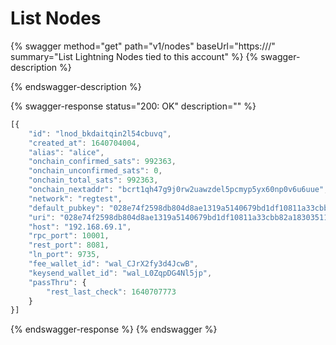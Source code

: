 # List Nodes

{% swagger method="get" path="v1/nodes" baseUrl="https://<yourdomain>/" summary="List Lightning Nodes tied to this account" %}
{% swagger-description %}

{% endswagger-description %}

{% swagger-response status="200: OK" description="" %}
```javascript
[{
    "id": "lnod_bkdaitqin2l54cbuvq",
    "created_at": 1640704004,
    "alias": "alice",
    "onchain_confirmed_sats": 992363,
    "onchain_unconfirmed_sats": 0,
    "onchain_total_sats": 992363,
    "onchain_nextaddr": "bcrt1qh47g9j0rw2uawzdel5pcmyp5yx60np0v6u6uue",
    "network": "regtest",
    "default_pubkey": "028e74f2598db804d8ae1319a5140679bd1df10811a33cbb82a183035110343760",
    "uri": "028e74f2598db804d8ae1319a5140679bd1df10811a33cbb82a183035110343760@192.168.69.1:9735",
    "host": "192.168.69.1",
    "rpc_port": 10001,
    "rest_port": 8081,
    "ln_port": 9735,
    "fee_wallet_id": "wal_CJrX2fy3d4JcwB",
    "keysend_wallet_id": "wal_L0ZqpDG4Nl5jp",
    "passThru": {
        "rest_last_check": 1640707773
    }
}]
```
{% endswagger-response %}
{% endswagger %}


